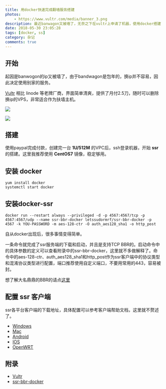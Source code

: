 ```yaml
---
title: 用docker快速完成翻墙服务搭建
photos:
    - https://www.vultr.com/media/banner_3.png
description: 最近banwagon又被墙了，无奈之下在vultr上申请了机器，使用docker搭建了ssr，记录下造福后人。
date: 2018-05-30 23:05:28
tags: [docker, ss]
category: 杂记
comments: true
---
```


## 开始

起因是banwogon的ip又被墙了，由于bandwagon是包年的，换ip并不容易，因此决定使用别家的服务。

[Vultr](https://www.vultr.com/?ref=6905056) 相比 linode 等老牌厂商，界面简单清爽，提供了月付2.5刀，随时可以删除换ip的VPS，非常适合作为扶墙主机。

![](http://firemiles-blog.oss-cn-shanghai.aliyuncs.com/2018-05-30-151301.png)

![](http://firemiles-blog.oss-cn-shanghai.aliyuncs.com/2018-05-30-151558.png)

## 搭建

使用paypal完成付款，创建完一台 **1U/512M** 的VPC后，ssh登录机器，开始 **ssr** 的搭建。这里我推荐使用 **CentOS7** 镜像，稳定够用。

## 安装 docker

```
yum install docker
systemctl start docker
```

## 安装docker-ssr

```
docker run --restart always --privileged -d -p 4567:4567/tcp -p 4567:4567/udp --name ssr-bbr-docker letssudormrf/ssr-bbr-docker -p 4567 -k YOU-PASSWORD -m aes-128-ctr -O auth_aes128_sha1 -o http_post
```

自从docker出现后，很多事情变得简单。

一条命令就完成了ssr服务端的下载和启动，并且是支持TCP BBR的。启动命令中的具体参数的定义可以查看附录中的ssr-bbr-docker，这里就不多做解释了。命令中的aes-128-ctr、auth_aes128_sha1和http_post作为ssr客户端中的协议类型和混淆协议类型进行配置，端口推荐使用自定义端口，不要用常用的443，容易被封。

想了解大名鼎鼎的BBR的请点[这里](https://medium.com/google-cloud/tcp-bbr-magic-dust-for-network-performance-57a5f1ccf437)

## 配置 ssr 客户端

ssr各平台客户端的下载地址，具体配置可以参考客户端帮助文档，这里就不赘述了。

- [Windows](https://github.com/shadowsocks/shadowsocks-windows)
- [Mac](https://github.com/shadowsocks/shadowsocks-iOS/releases)
- [Android](https://github.com/shadowsocks/shadowsocks-android)
- [IOS](https://github.com/shadowsocks/shadowsocks-iOS/wiki/Help)
- [OpenWRT](https://github.com/shadowsocks/openwrt-shadowsocks)

## 附录
- [Vultr](https://www.vultr.com/?ref=6905056)
- [ssr-bbr-docker](https://github.com/work-on-docker/ssr-bbr-docker)